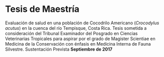 # Tesis de Maestría
Evaluación de salud en una población de Cocodrilo Americano (*Crocodylus acutus*) en la cuenca del río Tempisque, Costa Rica. 
Tesis sometida a consideración del Tribunal Examinador del
Posgrado en Ciencias Veterinarias Tropicales para aspirar por el grado de
Magister Scientiae en Medicina de la Conservación con énfasis en Medicina Interna de Fauna Silvestre.
Sustentación Prevista **Septiembre de 2017**
